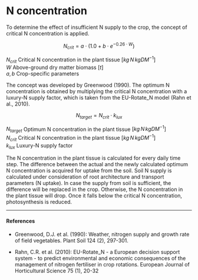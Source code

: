 # N concentration

To determine the effect of insufficient N supply to the crop, the concept of critical N concentration is applied.

$$N_{crit} = a \cdot (1.0 + b \cdot e^{-0.26 \cdot W})$$

$N_{crit}$ Critical N concentration in the plant tissue	$[kg \, N \, kg DM^{-1}]$<br>
$W$	Above-ground dry matter biomass	$[t]$<br>
$a, b$ Crop-specific parameters<br>

The concept was developed by Greenwood (1990). The optimum N concentration is obtained by multiplying the critical N concentration with a luxury-N supply factor, which is taken from the EU-Rotate_N model (Rahn et al., 2010).

$$N_{target} = N_{crit} \cdot k_{lux}$$

$N_{target}$ Optimum N concentration in the plant tissue $[kg \, N \, kg DM^{-1}]$<br>
$N_{crit}$ Critical N concentration in the plant tissue	$[kg \, N \, kg DM^{-1}]$<br>
$k_{lux}$ Luxury-N supply factor <br>

The N concentration in the plant tissue is calculated for every daily time step. The difference between the actual and the newly calculated optimum N concentration is acquired for uptake from the soil. Soil N supply is calculated under consideration of root architecture and transport parameters (N uptake). In case the supply from soil is sufficient, the difference will be replaced in the crop. Otherwise, the N concentration in the plant tissue will drop. Once it falls below the critical N concentration, photosynthesis is reduced.

---

#### References

* Greenwood, D.J. et al. (1990): Weather, nitrogen supply and growth rate of field vegetables. Plant Soil 124 (2), 297-301.

* Rahn, C.R. et al. (2010): EU-Rotate_N - a European decision support system - to predict environmental and economic consequences of the management of nitrogen fertiliser in crop rotations. European Journal of Horticultural Science 75 (1), 20-32